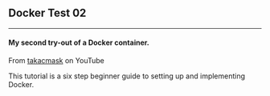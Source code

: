 ## Docker Test 02
----

#### My second try-out of a Docker container.
From [takacmask](https://store.docker.com/editions/community/docker-ce-desktop-mac) on YouTube

This tutorial is a six step beginner guide to setting up and implementing
Docker.
